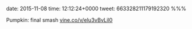 date: 2015-11-08
time: 12:12:24+0000
tweet: 663328211179192320
%%%

Pumpkin: final smash [vine.co/v/elu3vBvLil0](https://vine.co/v/elu3vBvLil0)
